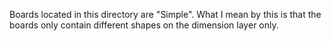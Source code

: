 Boards located in this directory are "Simple". What I mean by this is that the boards only 
contain different shapes on the dimension layer only. 
